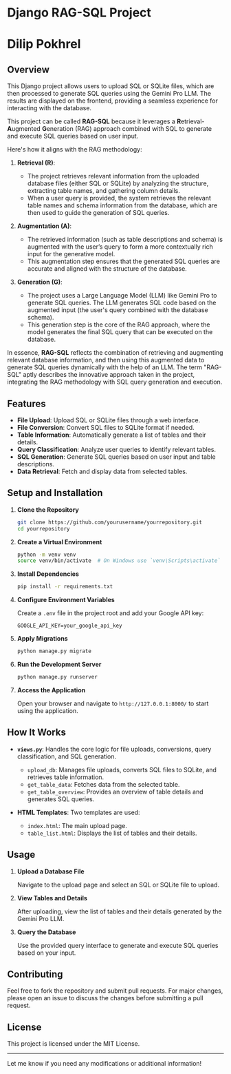 # Django RAG-SQL Project
# Dilip Pokhrel
## Overview

This Django project allows users to upload SQL or SQLite files, which are then processed to generate SQL queries using the Gemini Pro LLM. The results are displayed on the frontend, providing a seamless experience for interacting with the database.

This project can be called **RAG-SQL** because it leverages a **R**etrieval-**A**ugmented **G**eneration (RAG) approach combined with SQL to generate and execute SQL queries based on user input.

Here's how it aligns with the RAG methodology:

1. **Retrieval (R)**:
   - The project retrieves relevant information from the uploaded database files (either SQL or SQLite) by analyzing the structure, extracting table names, and gathering column details. 
   - When a user query is provided, the system retrieves the relevant table names and schema information from the database, which are then used to guide the generation of SQL queries.

2. **Augmentation (A)**:
   - The retrieved information (such as table descriptions and schema) is augmented with the user’s query to form a more contextually rich input for the generative model.
   - This augmentation step ensures that the generated SQL queries are accurate and aligned with the structure of the database.

3. **Generation (G)**:
   - The project uses a Large Language Model (LLM) like Gemini Pro to generate SQL queries. The LLM generates SQL code based on the augmented input (the user's query combined with the database schema).
   - This generation step is the core of the RAG approach, where the model generates the final SQL query that can be executed on the database.

In essence, **RAG-SQL** reflects the combination of retrieving and augmenting relevant database information, and then using this augmented data to generate SQL queries dynamically with the help of an LLM. The term "RAG-SQL" aptly describes the innovative approach taken in the project, integrating the RAG methodology with SQL query generation and execution.

## Features

- **File Upload**: Upload SQL or SQLite files through a web interface.
- **File Conversion**: Convert SQL files to SQLite format if needed.
- **Table Information**: Automatically generate a list of tables and their details.
- **Query Classification**: Analyze user queries to identify relevant tables.
- **SQL Generation**: Generate SQL queries based on user input and table descriptions.
- **Data Retrieval**: Fetch and display data from selected tables.

## Setup and Installation

1. **Clone the Repository**

   ```bash
   git clone https://github.com/yourusername/yourrepository.git
   cd yourrepository
   ```

2. **Create a Virtual Environment**

   ```bash
   python -m venv venv
   source venv/bin/activate  # On Windows use `venv\Scripts\activate`
   ```

3. **Install Dependencies**

   ```bash
   pip install -r requirements.txt
   ```

4. **Configure Environment Variables**

   Create a `.env` file in the project root and add your Google API key:

   ```
   GOOGLE_API_KEY=your_google_api_key
   ```

5. **Apply Migrations**

   ```bash
   python manage.py migrate
   ```

6. **Run the Development Server**

   ```bash
   python manage.py runserver
   ```

7. **Access the Application**

   Open your browser and navigate to `http://127.0.0.1:8000/` to start using the application.

## How It Works

- **`views.py`**: Handles the core logic for file uploads, conversions, query classification, and SQL generation.
  - `upload_db`: Manages file uploads, converts SQL files to SQLite, and retrieves table information.
  - `get_table_data`: Fetches data from the selected table.
  - `get_table_overview`: Provides an overview of table details and generates SQL queries.

- **HTML Templates**: Two templates are used:
  - `index.html`: The main upload page.
  - `table_list.html`: Displays the list of tables and their details.

## Usage

1. **Upload a Database File**

   Navigate to the upload page and select an SQL or SQLite file to upload.

2. **View Tables and Details**

   After uploading, view the list of tables and their details generated by the Gemini Pro LLM.

3. **Query the Database**

   Use the provided query interface to generate and execute SQL queries based on your input.

## Contributing

Feel free to fork the repository and submit pull requests. For major changes, please open an issue to discuss the changes before submitting a pull request.

## License

This project is licensed under the MIT License.

---

Let me know if you need any modifications or additional information!